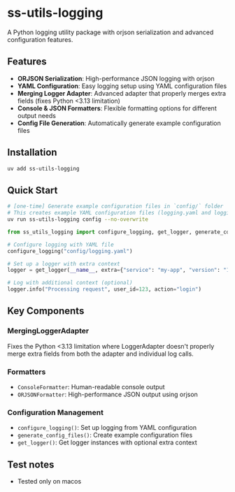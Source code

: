 # ss-utils-logging

A Python logging utility package with orjson serialization and advanced configuration features.

## Features

- **ORJSON Serialization**: High-performance JSON logging with orjson
- **YAML Configuration**: Easy logging setup using YAML configuration files
- **Merging Logger Adapter**: Advanced adapter that properly merges extra fields (fixes Python <3.13 limitation)
- **Console & JSON Formatters**: Flexible formatting options for different output needs
- **Config File Generation**: Automatically generate example configuration files

## Installation

```bash
uv add ss-utils-logging
```

## Quick Start

```bash
# [one-time] Generate example configuration files in `config/` folder
# This creates example YAML configuration files (logging.yaml and logging.prod.yaml) that you can customize for your needs.
uv run ss-utils-logging config --no-overwrite
```

```python
from ss_utils_logging import configure_logging, get_logger, generate_config_files

# Configure logging with YAML file
configure_logging("config/logging.yaml")

# Set up a logger with extra context
logger = get_logger(__name__, extra={"service": "my-app", "version": "1.0.0"})

# Log with additional context (optional)
logger.info("Processing request", user_id=123, action="login")
```

## Key Components

### MergingLoggerAdapter
Fixes the Python <3.13 limitation where LoggerAdapter doesn't properly merge extra fields from both the adapter and individual log calls.

### Formatters
- `ConsoleFormatter`: Human-readable console output
- `ORJSONFormatter`: High-performance JSON output using orjson

### Configuration Management
- `configure_logging()`: Set up logging from YAML configuration
- `generate_config_files()`: Create example configuration files
- `get_logger()`: Get logger instances with optional extra context


## Test notes

- Tested only on macos
